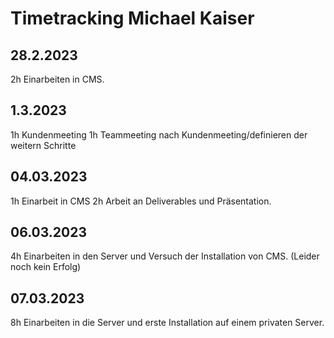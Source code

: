 # Timetracking Michael Kaiser
## 28.2.2023 
2h Einarbeiten in CMS. 

## 1.3.2023
1h Kundenmeeting
1h Teammeeting nach Kundenmeeting/definieren der weitern Schritte

## 04.03.2023
1h Einarbeit in CMS
2h Arbeit an Deliverables und Präsentation. 

## 06.03.2023
4h Einarbeiten in den Server und Versuch der Installation von CMS. (Leider noch kein Erfolg)

## 07.03.2023
8h Einarbeiten in die Server und erste Installation auf einem privaten Server. 
